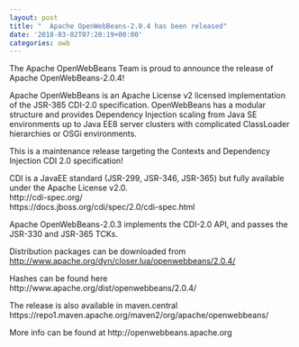 ```yaml
---
layout: post
title: "  Apache OpenWebBeans-2.0.4 has been released"
date: '2018-03-02T07:20:19+00:00'
categories: owb
---
```

<p>The Apache OpenWebBeans Team is proud to announce the release of Apache OpenWebBeans-2.0.4! <br /></p>
  <p>Apache OpenWebBeans is an Apache License v2 licensed implementation of the JSR-365 CDI-2.0 specification.
OpenWebBeans has a modular structure and provides Dependency Injection scaling from Java SE environments up to Java EE8 server clusters with complicated ClassLoader hierarchies or OSGi environments.

</p>
  <p>This is a maintenance release targeting the Contexts and Dependency Injection CDI 2.0 specification!


</p>
  <p>CDI is a JavaEE standard (JSR-299, JSR-346, JSR-365) but fully available under the Apache License v2.0.<br />http://cdi-spec.org/<br />https://docs.jboss.org/cdi/spec/2.0/cdi-spec.html <br /></p>
  <p>Apache OpenWebBeans-2.0.3 implements the CDI-2.0 API, and passes the JSR-330 and JSR-365 TCKs.<br />

Distribution packages can be downloaded from http://www.apache.org/dyn/closer.lua/openwebbeans/2.0.4/

</p>
  <p>Hashes can be found here http://www.apache.org/dist/openwebbeans/2.0.4/

</p>
  <p>The release is also available in maven.central
<br />
https://repo1.maven.apache.org/maven2/org/apache/openwebbeans/

</p>
  <p>More info can be found at http://openwebbeans.apache.org   
</p>
